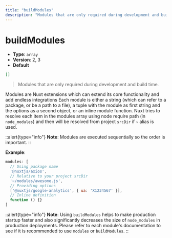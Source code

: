 ```yaml
---
title: "buildModules"
description: "Modules that are only required during development and build time."
---
```

# buildModules

- **Type**: `array`
- **Version**: 2, 3
- **Default**
```json
[]
```

> Modules that are only required during development and build time.

Modules are Nuxt extensions which can extend its core functionality and add endless integrations
Each module is either a string (which can refer to a package, or be a path to a file), a tuple with the module as first string and the options as a second object, or an inline module function.
Nuxt tries to resolve each item in the modules array using node require path (in `node_modules`) and then will be resolved from project `srcDir` if `~` alias is used.

::alert{type="info"}
**Note**: Modules are executed sequentially so the order is important.
::

**Example**:
```js
modules: [
  // Using package name
  '@nuxtjs/axios',
  // Relative to your project srcDir
  '~/modules/awesome.js',
  // Providing options
  ['@nuxtjs/google-analytics', { ua: 'X1234567' }],
  // Inline definition
  function () {}
]
```
::alert{type="info"}
**Note**: Using `buildModules` helps to make production startup faster and also significantly
decreases the size of `node_modules` in production deployments. Please refer to each
module's documentation to see if it is recommended to use `modules` or `buildModules`.
::
